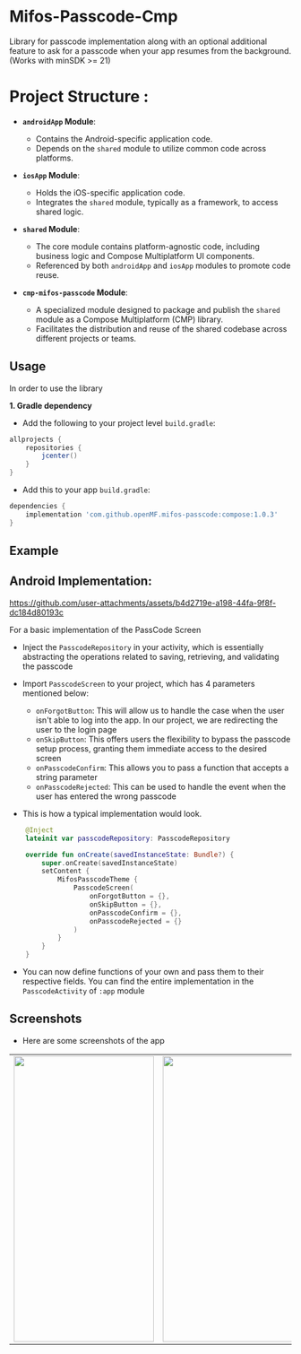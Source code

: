 # Mifos-Passcode-Cmp
Library for passcode implementation along with an optional additional feature to ask for a passcode when your app resumes from the background. (Works with minSDK >= 21)

# Project Structure :

- **`androidApp` Module**:
  - Contains the Android-specific application code.
  - Depends on the `shared` module to utilize common code across platforms.

- **`iosApp` Module**:
  - Holds the iOS-specific application code.
  - Integrates the `shared` module, typically as a framework, to access shared logic.

- **`shared` Module**:
  - The core module contains platform-agnostic code, including business logic and Compose Multiplatform UI components.
  - Referenced by both `androidApp` and `iosApp` modules to promote code reuse.

- **`cmp-mifos-passcode` Module**:
  - A specialized module designed to package and publish the `shared` module as a Compose Multiplatform (CMP) library.
  - Facilitates the distribution and reuse of the shared codebase across different projects or teams.


Usage
-----

In order to use the library

**1. Gradle dependency**

  -  Add the following to your project level `build.gradle`:

```gradle
allprojects {
	repositories {
		jcenter()
	}
}
```
  -  Add this to your app `build.gradle`:

```gradle
dependencies {
	implementation 'com.github.openMF.mifos-passcode:compose:1.0.3'
}
```

## Example

## Android Implementation:

https://github.com/user-attachments/assets/b4d2719e-a198-44fa-9f8f-dc184d80193c



For a basic implementation of the PassCode Screen
- Inject the `PasscodeRepository` in your activity, which is essentially abstracting the operations related to saving, retrieving, and validating the passcode
- Import `PasscodeScreen` to your project, which has 4 parameters mentioned below:
  - `onForgotButton`: This will allow us to handle the case when the user isn't able to log into the app. In our project, we are redirecting the user to the login page
  - `onSkipButton`: This offers users the flexibility to bypass the passcode setup process, granting them immediate access to the desired screen
  - `onPasscodeConfirm`: This allows you to pass a function that accepts a string parameter
  - `onPasscodeRejected`: This can be used to handle the event when the user has entered the wrong passcode

- This is how a typical implementation would look.

```kotlin
    @Inject
    lateinit var passcodeRepository: PasscodeRepository

    override fun onCreate(savedInstanceState: Bundle?) {
        super.onCreate(savedInstanceState)
        setContent {
            MifosPasscodeTheme {
                PasscodeScreen(
                    onForgotButton = {},
                    onSkipButton = {},
                    onPasscodeConfirm = {},
                    onPasscodeRejected = {}
                )
            }
        }
    }
```
- You can now define functions of your own and pass them to their respective fields. You can find the entire implementation in the `PasscodeActivity` of `:app` module

## Screenshots
- Here are some screenshots of the app
<table>
  <tr>
    <td><img src="https://github.com/user-attachments/assets/e63c1b1f-6969-48f8-9752-d7e81b18c533" width=250 height=510></td>
    <td><img src="https://github.com/user-attachments/assets/bee50537-44ae-4992-aefa-46032c84a426" width=250 height=510></td>
    <td><img src="https://github.com/user-attachments/assets/4c1b5c80-cd39-4550-b2e8-ebed0d73fa01" width=250 height=510></td>
    <td><img src="https://github.com/user-attachments/assets/39896810-a870-4dbb-9613-b1ec929cc0a8" width=250 height=510></td>
    <td><img src="https://github.com/user-attachments/assets/3435cb86-94bf-4fc9-8d91-c02ac019dd5c" width=250 height=510></td>
  </tr>
</table>
